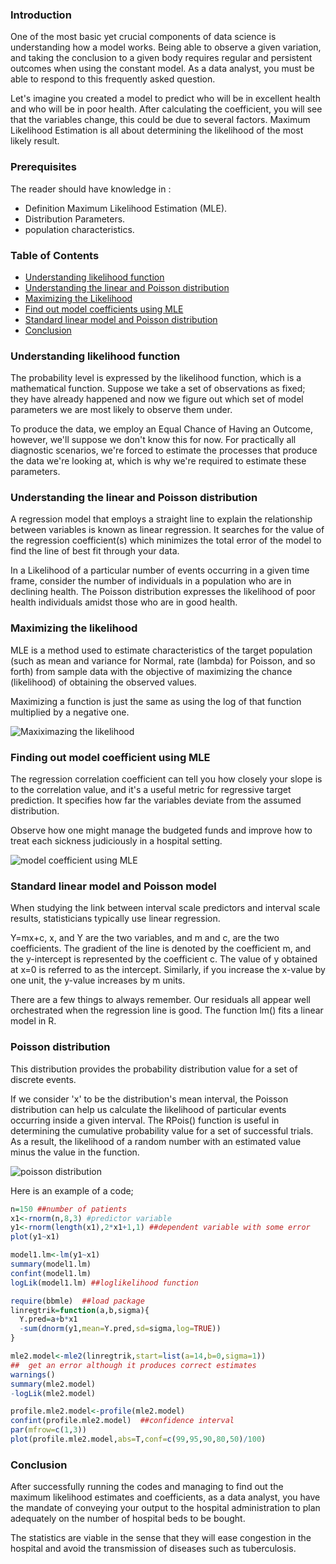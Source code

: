 ### Introduction
One of the most basic yet crucial components of data science is understanding how a model works. Being able to observe a given variation, and taking the conclusion to a given body requires regular and persistent outcomes when using the constant model. As a data analyst, you must be able to respond to this frequently asked question.

Let's imagine you created a model to predict who will be in excellent health and who will be in poor health. After calculating the coefficient, you will see that the variables change, this could be due to several factors. Maximum Likelihood Estimation is all about determining the likelihood of the most likely result. 

### Prerequisites
The reader should have knowledge in :
- Definition Maximum Likelihood Estimation (MLE).
- Distribution Parameters.
- population characteristics.

### Table of Contents
- [Understanding likelihood function](#understanding-likelihood-function)
- [Understanding the linear and Poisson distribution](#understanding-the-linear-and-poisson-distribution)
- [Maximizing the Likelihood](#maximizing-the-likelihood)
- [Find out model coefficients using MLE](#find-out-model-coefficients-using-mle)
- [Standard linear model and Poisson distribution](#standard-linear-model-and-poisson-distribution)
- [Conclusion](#conclusion)

### Understanding likelihood function
The probability level is expressed by the likelihood function, which is a mathematical function. Suppose we take a set of observations as fixed; they have already happened and now we figure out which set of model parameters we are most likely to observe them under.

To produce the data, we employ an Equal Chance of Having an Outcome, however, we'll suppose we don't know this for now. For practically all diagnostic scenarios, we're forced to estimate the processes that produce the data we're looking at, which is why we're required to estimate these parameters.

###  Understanding the linear and Poisson distribution
A regression model that employs a straight line to explain the relationship between variables is known as linear regression. It searches for the value of the regression coefficient(s) which minimizes the total error of the model to find the line of best fit through your data. 

In a Likelihood of a particular number of events occurring in a given time frame, consider the number of individuals in a population who are in declining health. The Poisson distribution expresses the likelihood of poor health individuals amidst those who are in good health.

### Maximizing the likelihood
MLE is a method used to estimate characteristics of the target population (such as mean and variance for Normal, rate (lambda) for Poisson, and so forth) from sample data with the objective of maximizing the chance (likelihood) of obtaining the observed values.

Maximizing a function is just the same as using the log of that function multiplied by a negative one.

![Maxiximazing the likelihood](/engineering-education/likelihood-function-in-hospital-dynamics-using-r/max.png)

### Finding out model coefficient using MLE
The regression correlation coefficient can tell you how closely your slope is to the correlation value, and it's a useful metric for regressive target prediction. It specifies how far the variables deviate from the assumed distribution.

Observe how one might manage the budgeted funds and improve how to treat each sickness judiciously in a hospital setting.

![model coefficient using MLE](/engineering-education/likelihood-function-in-hospital-dynamics-using-r/.png)

### Standard linear model  and Poisson model
When studying the link between interval scale predictors and interval scale results, statisticians typically use linear regression.

Y=mx+c, x, and Y are the two variables, and m and c, are the two coefficients. The gradient of the line is denoted by the coefficient m, and the y-intercept is represented by the coefficient c. The value of y obtained at x=0 is referred to as the intercept. Similarly, if you increase the x-value by one unit, the y-value increases by m units. 

There are a few things to always remember. Our residuals all appear well orchestrated when the regression line is good.
The function lm() fits a linear model in R.

### Poisson distribution
This distribution provides the probability distribution value for a set of discrete events.

If we consider 'x' to be the distribution's mean interval, the Poisson distribution can help us calculate the likelihood of particular events occurring inside a given interval.
The RPois() function is useful in determining the cumulative probability value for a set of successful trials. As a result, the likelihood of a random number with an estimated value minus the value in the function.

![poisson distribution](/engineering-education/likelihood-function-in-hospital-dynamics-using-r/poisson.jpg)

Here is an example of a code;

```r
n=150 ##number of patients
x1<-rnorm(n,8,3) #predictor variable
y1<-rnorm(length(x1),2*x1+1,1) ##dependent variable with some error
plot(y1~x1)

model1.lm<-lm(y1~x1)
summary(model1.lm)
confint(model1.lm)
logLik(model1.lm) ##loglikelihood function

require(bbmle)  ##load package
linregtrik=function(a,b,sigma){
  Y.pred=a+b*x1
  -sum(dnorm(y1,mean=Y.pred,sd=sigma,log=TRUE))
}

mle2.model<-mle2(linregtrik,start=list(a=14,b=0,sigma=1))
##  get an error although it produces correct estimates
warnings()
summary(mle2.model)
-logLik(mle2.model)

profile.mle2.model<-profile(mle2.model)
confint(profile.mle2.model)  ##confidence interval
par(mfrow=c(1,3))
plot(profile.mle2.model,abs=T,conf=c(99,95,90,80,50)/100)

```
### Conclusion
After successfully running the codes and managing to find out the maximum likelihood estimates and coefficients, as a data analyst, you have the mandate of conveying your output to the hospital administration to plan adequately on the number of hospital beds to be bought.

The statistics are viable in the sense that they will ease congestion in the hospital and avoid the transmission of diseases such as tuberculosis.
